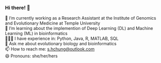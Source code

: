 ### Hi there! 👋

🔭 I’m currently working as a Research Assistant at the Institute of Genomics and Evolutionary Medicine at Temple University <br>
🌱 I’m learning about the implemention of Deep Learning (DL) and Machine Learning (ML) in bioinformatics <br>
👩🏼‍💻 I have experience in: Python, Java, R, MATLAB, SQL <br>
💬 Ask me about evolutionary biology and bioinformatics <br>
📫 How to reach me: s.hchung@outlook.com <br>
😄 Pronouns: she/her/hers

<!--
**Sarah-Chung/Sarah-Chung** is a ✨ _special_ ✨ repository because its `README.md` (this file) appears on your GitHub profile.

Here are some ideas to get you started:

🔭 I’m currently working as a Research Assistant in the Institute of Genomics and Evolutionary Medicine at Temple University, Philadelphia
🌱 I’m currently learning R
💬 Ask me about evolutionary biology and bioinformatics
📫 How to reach me: s.hchung@outlook.com
😄 Pronouns: she/her/hers
-->
